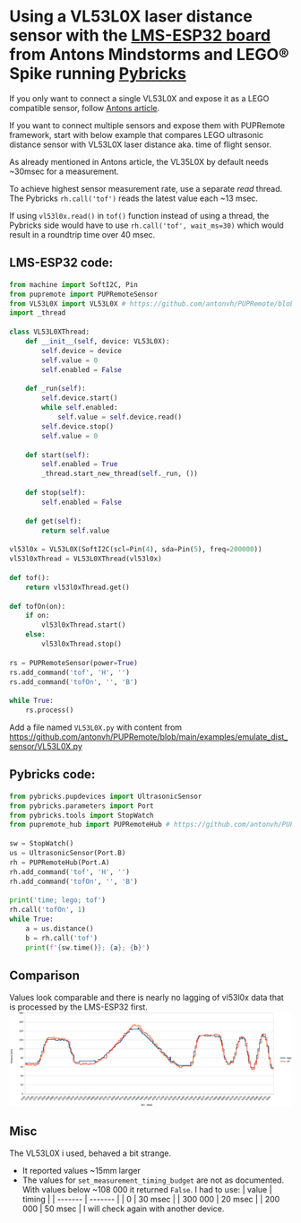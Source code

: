 # Using a VL53L0X laser distance sensor with the [LMS-ESP32 board](https://www.antonsmindstorms.com/product/wifi-python-esp32-board-for-mindstorms/) from Antons Mindstorms and LEGO&reg; Spike running [Pybricks](https://pybricks.com/)

If you only want to connect a single VL53L0X and expose it as a LEGO compatible sensor, follow [Antons article](https://www.antonsmindstorms.com/2024/05/02/lego-with-a-laser-distance-sensor/).

If you want to connect multiple sensors and expose them with PUPRemote framework, start with below example that compares LEGO ultrasonic distance sensor with VL53L0X laser distance aka. time of flight sensor.

As already mentioned in Antons article, the VL35L0X by default needs ~30msec for a measurement. 

To achieve highest sensor measurement rate, use a separate _read_ thread.
The Pybricks `rh.call('tof')` reads the latest value each ~13 msec. 

If using `vl53l0x.read()` in `tof()` function instead of using a thread, the Pybricks side would have to use `rh.call('tof', wait_ms=30)` which would result in a roundtrip time over 40 msec.

## LMS-ESP32 code:

```python
from machine import SoftI2C, Pin
from pupremote import PUPRemoteSensor
from VL53L0X import VL53L0X # https://github.com/antonvh/PUPRemote/blob/main/examples/emulate_dist_sensor/VL53L0X.py
import _thread

class VL53L0XThread:
    def __init__(self, device: VL53L0X):
        self.device = device
        self.value = 0
        self.enabled = False

    def _run(self):
        self.device.start()
        while self.enabled:
            self.value = self.device.read()
        self.device.stop()
        self.value = 0

    def start(self):
        self.enabled = True
        _thread.start_new_thread(self._run, ())

    def stop(self):
        self.enabled = False

    def get(self):
        return self.value

vl53l0x = VL53L0X(SoftI2C(scl=Pin(4), sda=Pin(5), freq=200000))
vl53l0xThread = VL53L0XThread(vl53l0x)

def tof(): 
    return vl53l0xThread.get()

def tofOn(on):
    if on:
        vl53l0xThread.start()
    else:
        vl53l0xThread.stop()
  
rs = PUPRemoteSensor(power=True)
rs.add_command('tof', 'H', '')
rs.add_command('tofOn', '', 'B')

while True:
    rs.process()
```

Add a file named `VL53L0X.py` with content from https://github.com/antonvh/PUPRemote/blob/main/examples/emulate_dist_sensor/VL53L0X.py

## Pybricks code:

```python
from pybricks.pupdevices import UltrasonicSensor
from pybricks.parameters import Port
from pybricks.tools import StopWatch
from pupremote_hub import PUPRemoteHub # https://github.com/antonvh/PUPRemote/blob/main/src/pupremote_hub.py

sw = StopWatch()
us = UltrasonicSensor(Port.B)
rh = PUPRemoteHub(Port.A)
rh.add_command('tof', 'H', '')
rh.add_command('tofOn', '', 'B')

print('time; lego; tof')
rh.call('tofOn', 1)
while True:
    a = us.distance()
    b = rh.call('tof')
    print(f'{sw.time()}; {a}; {b}')
```

## Comparison

Values look comparable and there is nearly no lagging of vl53l0x data that is processed by the LMS-ESP32 first.
![](comparison.png)

## Misc

The VL53L0X i used, behaved a bit strange.
- It reported values ~15mm larger
- The values for `set_measurement_timing_budget` are not as documented. With values below ~108 000 it returned `False`. I had to use:
  | value   | timing  |
  | ------- | ------- |
  |       0 | 30 msec |
  | 300 000 | 20 msec |
  | 200 000 | 50 msec |
I will check again with another device.
  

